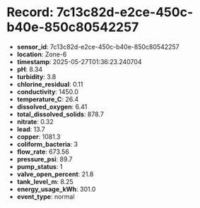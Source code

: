 # Record: 7c13c82d-e2ce-450c-b40e-850c80542257

- **sensor_id**: 7c13c82d-e2ce-450c-b40e-850c80542257
- **location**: Zone-6
- **timestamp**: 2025-05-27T01:36:23.240704
- **pH**: 8.34
- **turbidity**: 3.8
- **chlorine_residual**: 0.11
- **conductivity**: 1450.0
- **temperature_C**: 26.4
- **dissolved_oxygen**: 6.41
- **total_dissolved_solids**: 878.7
- **nitrate**: 0.32
- **lead**: 13.7
- **copper**: 1081.3
- **coliform_bacteria**: 3
- **flow_rate**: 673.56
- **pressure_psi**: 89.7
- **pump_status**: 1
- **valve_open_percent**: 21.8
- **tank_level_m**: 8.25
- **energy_usage_kWh**: 301.0
- **event_type**: normal